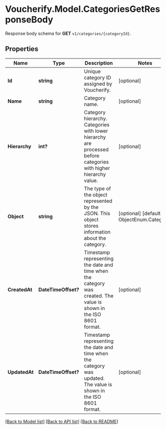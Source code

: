 # Voucherify.Model.CategoriesGetResponseBody
Response body schema for **GET** `v1/categories/{categoryId}`.

## Properties

Name | Type | Description | Notes
------------ | ------------- | ------------- | -------------
**Id** | **string** | Unique category ID assigned by Voucherify. | [optional] 
**Name** | **string** | Category name. | [optional] 
**Hierarchy** | **int?** | Category hierarchy. Categories with lower hierarchy are processed before categories with higher hierarchy value. | [optional] 
**Object** | **string** | The type of the object represented by the JSON. This object stores information about the category. | [optional] [default to ObjectEnum.Category]
**CreatedAt** | **DateTimeOffset?** | Timestamp representing the date and time when the category was created. The value is shown in the ISO 8601 format. | [optional] 
**UpdatedAt** | **DateTimeOffset?** | Timestamp representing the date and time when the category was updated. The value is shown in the ISO 8601 format. | [optional] 

[[Back to Model list]](../README.md#documentation-for-models) [[Back to API list]](../README.md#documentation-for-api-endpoints) [[Back to README]](../README.md)

